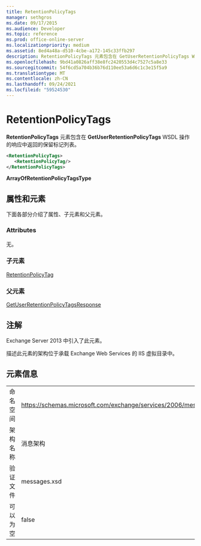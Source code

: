 ```yaml
---
title: RetentionPolicyTags
manager: sethgros
ms.date: 09/17/2015
ms.audience: Developer
ms.topic: reference
ms.prod: office-online-server
ms.localizationpriority: medium
ms.assetid: 8ed4a48a-d510-4cbe-a172-145c33ffb297
description: RetentionPolicyTags 元素包含在 GetUserRetentionPolicyTags WSDL 操作的响应中返回的保留标记列表。
ms.openlocfilehash: 9bd41a0826aff38e8fc2420553d4c7527c5a8e33
ms.sourcegitcommit: 54f6cd5a704b36b76d110ee53a6d6c1c3e15f5a9
ms.translationtype: MT
ms.contentlocale: zh-CN
ms.lasthandoff: 09/24/2021
ms.locfileid: "59524530"
---
```

# <a name="retentionpolicytags"></a>RetentionPolicyTags

**RetentionPolicyTags** 元素包含在 **GetUserRetentionPolicyTags** WSDL 操作的响应中返回的保留标记列表。 
  
```XML
<RetentionPolicyTags>
   <RetentionPolicyTag/>
</RetentionPolicyTags>
```

 **ArrayOfRetentionPolicyTagsType**
## <a name="attributes-and-elements"></a>属性和元素

下面各部分介绍了属性、子元素和父元素。
  
### <a name="attributes"></a>Attributes

无。
  
### <a name="child-elements"></a>子元素

[RetentionPolicyTag](retentionpolicytag.md)
  
### <a name="parent-elements"></a>父元素

[GetUserRetentionPolicyTagsResponse](getuserretentionpolicytagsresponse.md)
  
## <a name="remarks"></a>注解

Exchange Server 2013 中引入了此元素。
  
描述此元素的架构位于承载 Exchange Web Services 的 IIS 虚拟目录中。
  
## <a name="element-information"></a>元素信息

|||
|:-----|:-----|
|命名空间  <br/> |https://schemas.microsoft.com/exchange/services/2006/messages  <br/> |
|架构名称  <br/> |消息架构  <br/> |
|验证文件  <br/> |messages.xsd  <br/> |
|可以为空  <br/> |false  <br/> |
   

